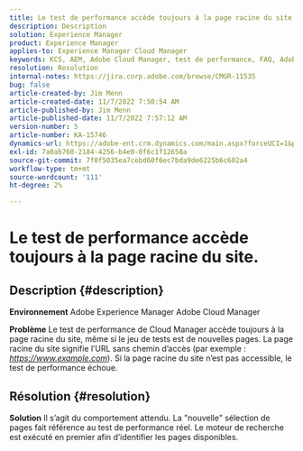 ```yaml
---
title: Le test de performance accède toujours à la page racine du site.
description: Description
solution: Experience Manager
product: Experience Manager
applies-to: Experience Manager Cloud Manager
keywords: KCS, AEM, Adobe Cloud Manager, test de performance, FAQ, Adobe Experience Manager, page racine
resolution: Resolution
internal-notes: https://jira.corp.adobe.com/browse/CMGR-11535
bug: false
article-created-by: Jim Menn
article-created-date: 11/7/2022 7:50:54 AM
article-published-by: Jim Menn
article-published-date: 11/7/2022 7:57:12 AM
version-number: 5
article-number: KA-15746
dynamics-url: https://adobe-ent.crm.dynamics.com/main.aspx?forceUCI=1&pagetype=entityrecord&etn=knowledgearticle&id=f6cd19e2-705e-ed11-9561-6045bd0065f9
exl-id: 7a0ab760-2184-4256-b4e0-0f6c1f12658a
source-git-commit: 7f0f5035ea7cebd60f6ec7bda9de6225b6c602a4
workflow-type: tm+mt
source-wordcount: '111'
ht-degree: 2%

---
```


# Le test de performance accède toujours à la page racine du site.

## Description {#description}


<b>Environnement</b>
Adobe Experience Manager Adobe Cloud Manager

<b>Problème</b>
Le test de performance de Cloud Manager accède toujours à la page racine du site, même si le jeu de tests est de nouvelles pages.
La page racine du site signifie l’URL sans chemin d’accès (par exemple : *https://www.example.com*).
Si la page racine du site n’est pas accessible, le test de performance échoue.


## Résolution {#resolution}


<b>Solution</b>
Il s’agit du comportement attendu.
La &quot;nouvelle&quot; sélection de pages fait référence au test de performance réel.
Le moteur de recherche est exécuté en premier afin d’identifier les pages disponibles.
